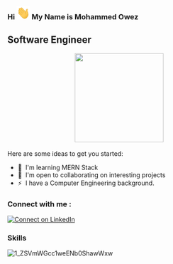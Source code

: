 ### Hi <img src="https://github.com/AkashSingh3031/AkashSingh3031/blob/main/images/Hi.gif" width="30px" height="30px" style="max-width:100%;"> My Name is Mohammed Owez 

Software Engineer
-------------------

<p align="center">  <img src="![1_ZSVmWGcc1weENb0ShawWxw](https://user-images.githubusercontent.com/59692344/172132065-fec22f44-0edf-4a53-8135-e7da65148b0f.gif)" height="200px" width="200px"> </p>

Here are some ideas to get you started:

* 🧠  I'm learning MERN Stack
* 🤝  I'm open to collaborating on interesting projects
* ⚡  I have a Computer Engineering background.

### Connect with me :
[![Connect on LinkedIn](https://img.shields.io/badge/-Linkedin-0e76a8?style=flat&amp;labelColor=white&amp;logo=linkedin&amp;logoColor=0e76a8)](
https://www.linkedin.com/in/mohammed-owez-217740172/)

### Skills 


![1_ZSVmWGcc1weENb0ShawWxw](https://user-images.githubusercontent.com/59692344/172132315-c69c47d0-4add-4af6-bfc1-203e2656d27b.gif)

